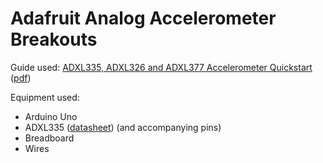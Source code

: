 # Adafruit Analog Accelerometer Breakouts

Guide used: [ADXL335, ADXL326 and ADXL377 Accelerometer Quickstart](https://learn.adafruit.com/adafruit-analog-accelerometer-breakouts?view=all)
     ([pdf](./adafruit-analog-accelerometer-breakouts.pdf))

Equipment used:
* Arduino Uno
* ADXL335 ([datasheet](http://www.analog.com/en/products/mems/mems-accelerometers/adxl335.html#product-overview))
  (and accompanying pins) 
* Breadboard
* Wires
